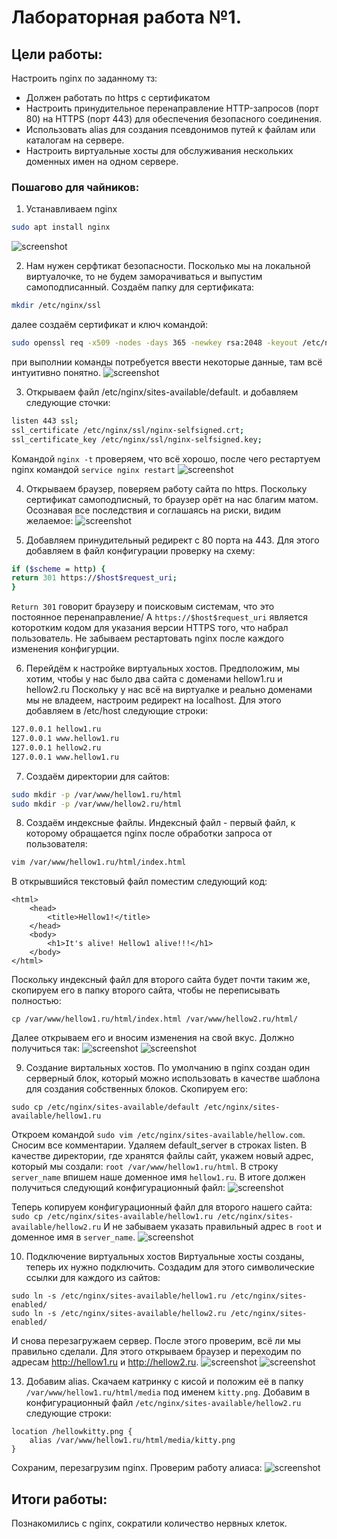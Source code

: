 # Лабораторная работа №1.

## Цели работы:
Настроить nginx по заданному тз:
- Должен работать по https c сертификатом
- Настроить принудительное перенаправление HTTP-запросов (порт 80) на HTTPS (порт 443) для обеспечения безопасного соединения.
- Использовать alias для создания псевдонимов путей к файлам или каталогам на сервере.
- Настроить виртуальные хосты для обслуживания нескольких доменных имен на одном сервере.

### Пошагово для чайников:
1. Устанавливаем nginx
```bash
sudo apt install nginx
```

![screenshot](img/Screenshot_1.png)

2. Нам нужен серфтикат безопасности. Посколько мы на локальной виртуалочке, то не будем заморачиваться и выпустим самоподписанный.
 Создаём папку для сертификата:
```bash
mkdir /etc/nginx/ssl
```

далее создаём сертификат и ключ командой:

```bash
sudo openssl req -x509 -nodes -days 365 -newkey rsa:2048 -keyout /etc/nginx/ssl/nginx-selfsigned.key -out /etc/nginx/ssl/nginx-selfsigned.crt
```

при выполнии команды потребуется ввести некоторые данные, там всё интуитивно понятно.
![screenshot](img/Screenshot_2.png)

3. Открываем файл /etc/nginx/sites-available/default.  и добавляем следующие сточки:

```bash
listen 443 ssl;
ssl_certificate /etc/nginx/ssl/nginx-selfsigned.crt;
ssl_certificate_key /etc/nginx/ssl/nginx-selfsigned.key;
```

Командой `nginx -t` проверяем, что всё хорошо, после чего рестартуем nginx командой `service nginx restart`
![screenshot](img/Screenshot_3.png)

4. Открываем браузер, поверяем работу сайта по https. Поскольку сертификат самоподписный, то браузер орёт на нас благим матом. Осознавая все последствия и соглашаясь на риски, видим желаемое:
![screenshot](img/Screenshot_4.png)

5. Добавляем принудительный редирект с 80 порта на 443. Для этого добавляем в файл конфигурации проверку на схему:

```bash
if ($scheme = http) {
return 301 https://$host$request_uri;
}
```

`Return 301` говорит браузеру и поисковым системам, что это постоянное перенаправление/
А `https://$host$request_uri` является которотким кодом для указания версии HTTPS того, что набрал пользователь.
Не забываем рестартовать nginx после каждого изменения конфигурции.

6. Перейдём к настройке виртуальных хостов. Предположим, мы хотим, чтобы у нас было два сайта c доменами hellow1.ru и hellow2.ru
Поскольку у нас всё на виртуалке и реально доменами мы не владеем, настроим редирект на localhost.
Для этого добавляем в /etc/host следующие строки:

```bash
127.0.0.1 hellow1.ru
127.0.0.1 www.hellow1.ru
127.0.0.1 hellow2.ru
127.0.0.1 www.hellow1.ru
```

7. Создаём директории для сайтов:
```bash
sudo mkdir -p /var/www/hellow1.ru/html
sudo mkdir -p /var/www/hellow2.ru/html
```

8. Создаём индексные файлы. Индексный файл - первый файл, к которому обращается nginx после обработки запроса от пользователя:

```bash
vim /var/www/hellow1.ru/html/index.html
```
В открывшийся текстовый файл поместим следующий код:
```
<html>
    <head>
        <title>Hellow1!</title>
    </head>
    <body>
        <h1>It's alive! Hellow1 alive!!!</h1>
    </body>
</html>
```
Поскольку индексный файл для второго сайта будет почти таким же, скопируем его в папку второго сайта, чтобы не переписывать полностью:
```
cp /var/www/hellow1.ru/html/index.html /var/www/hellow2.ru/html/
```
Далее открываем его и вносим изменения на свой вкус. Должно получиться так:
![screenshot](img/Screenshot_7.png)
![screenshot](img/Screenshot_8.png)

9. Создание виртальных хостов.
По умолчанию в nginx создан один серверный блок, который можно использовать в качестве шаблона для создания собственных блоков. Скопируем его:
```
sudo cp /etc/nginx/sites-available/default /etc/nginx/sites-available/hellow1.ru
```
Откроем командой `sudo vim /etc/nginx/sites-available/hellow.com`. Сносим все комментарии. Удаляем default_server в строках listen.
В качестве директории, где хранятся файлы сайт, укажем новый адрес, который мы создали: `root /var/www/hellow1.ru/html`.
В строку `server_name` впишем наше доменное имя `hellow1.ru`.
В итоге должен получиться следующий конфигурационный файл:
![screenshot](img/Screenshot_9.png)

Теперь копируем конфигурационный файл для второго нашего сайта: `sudo cp /etc/nginx/sites-available/hellow1.ru /etc/nginx/sites-available/hellow2.ru`
И не забываем указать правильный адрес в `root` и доменное имя в `server_name`.
![screenshot](img/Screenshot_10.png)

10. Подключение виртуальных хостов
Виртуальные хосты созданы, теперь их нужно подключить. Создадим для этого символические ссылки для каждого из сайтов:
```
sudo ln -s /etc/nginx/sites-available/hellow1.ru /etc/nginx/sites-enabled/
sudo ln -s /etc/nginx/sites-available/hellow2.ru /etc/nginx/sites-enabled/
```
И снова перезагружаем сервер.
После этого проверим, всё ли мы правильно сделали. Для этого открываем браузер и переходим по адресам http://hellow1.ru и http://hellow2.ru.
![screenshot](img/Screenshot_14.png)
![screenshot](img/Screenshot_15.png)

13. Добавим alias.
Скачаем катринку с кисой и положим её в папку `/var/www/hellow1.ru/html/media` под именем `kitty.png`.
Добавим в конфигурационный файл `/etc/nginx/sites-available/hellow2.ru` следующие строки:
```
location /hellowkitty.png {
	alias /var/www/hellow1.ru/html/media/kitty.png
}
```
Сохраним, перезагрузим nginx.
Проверим работу алиаса:
![screenshot](img/Screenshot_16.png)

## Итоги работы:
Познакомились с nginx, cократили количество нервных клеток.
